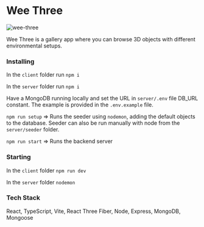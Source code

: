# Wee Three

![wee-three](https://github.com/aatoaa/wee-three/assets/130067118/b9ea4452-a173-4cde-b75a-a0a5aa8b0adb)

Wee Three is a gallery app where you can browse 3D objects with different environmental setups.

### Installing

In the `client` folder
run `npm i`

In the `server` folder
run `npm i`

Have a MongoDB running locally and set the URL in `server/.env` file DB_URL constant. The example is provided in the `.env.example` file.

`npm run setup` => Runs the seeder using `nodemon`, adding the default objects to the database. Seeder can also be run manually with node from the `server/seeder` folder.

`npm run start` => Runs the backend server 

### Starting

In the `client` folder `npm run dev`

In the `server` folder `nodemon`

### Tech Stack

React, TypeScript, Vite, React Three Fiber, Node, Express, MongoDB, Mongoose

